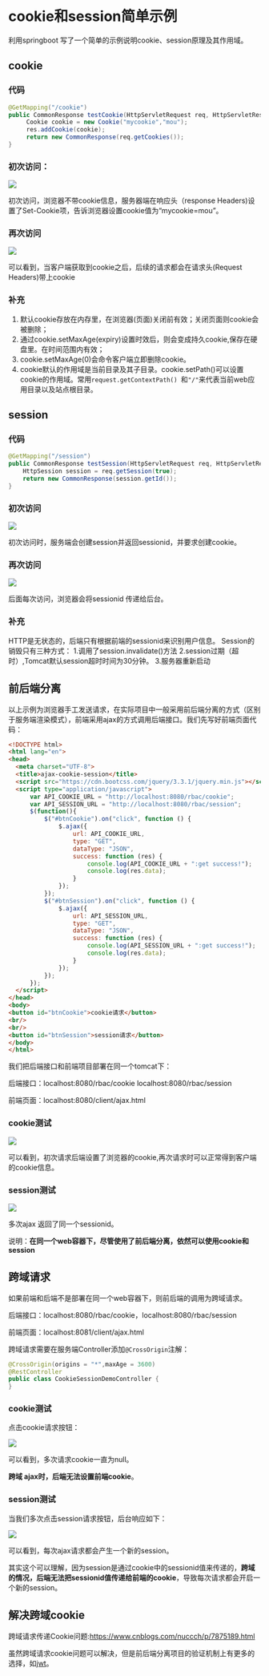 # cookie和session简单示例

利用springboot 写了一个简单的示例说明cookie、session原理及其作用域。

## cookie

### 代码

```java
@GetMapping("/cookie")
public CommonResponse testCookie(HttpServletRequest req, HttpServletResponse res){
     Cookie cookie = new Cookie("mycookie","mou");
     res.addCookie(cookie);
     return new CommonResponse(req.getCookies());
}
```
### 初次访问：

![](https://mou-ali-oss.oss-cn-hangzhou.aliyuncs.com/hexo/orcle/20190223225839.png)

初次访问，浏览器不带cookie信息，服务器端在响应头（response Headers)设置了Set-Cookie项，告诉浏览器设置cookie值为“mycookie=mou”。

### 再次访问

![](https://mou-ali-oss.oss-cn-hangzhou.aliyuncs.com/hexo/orcle/20190223230111.png)

可以看到，当客户端获取到cookie之后，后续的请求都会在请求头(Request Headers)带上cookie

### 补充

1. 默认cookie存放在内存里，在浏览器(页面)关闭前有效；关闭页面则cookie会被删除；
2. 通过cookie.setMaxAge(expiry)设置时效后，则会变成持久cookie,保存在硬盘里。在时间范围内有效；
3. cookie.setMaxAge(0)会命令客户端立即删除cookie。
4. cookie默认的作用域是当前目录及其子目录。cookie.setPath()可以设置cookie的作用域。常用`request.getContextPath() `和`"/"`来代表当前web应用目录以及站点根目录。

## session

### 代码

```java
@GetMapping("/session")
public CommonResponse testSession(HttpServletRequest req, HttpServletResponse res){
    HttpSession session = req.getSession(true);
    return new CommonResponse(session.getId());
}
```

### 初次访问

![](https://mou-ali-oss.oss-cn-hangzhou.aliyuncs.com/hexo/orcle/20190223233939.png)

初次访问时，服务端会创建session并返回sessionid，并要求创建cookie。

### 再次访问

![](https://mou-ali-oss.oss-cn-hangzhou.aliyuncs.com/hexo/orcle/20190223234156.png)

后面每次访问，浏览器会将sessionid 传递给后台。

### 补充

 HTTP是无状态的，后端只有根据前端的sessionid来识别用户信息。 Session的销毁只有三种方式：
1.调用了session.invalidate()方法
2.session过期（超时）,Tomcat默认session超时时间为30分钟。
3.服务器重新启动



## 前后端分离

以上示例为浏览器手工发送请求，在实际项目中一般采用前后端分离的方式（区别于服务端渲染模式），前端采用ajax的方式调用后端接口。我们先写好前端页面代码：

```html
<!DOCTYPE html>
<html lang="en">
<head>
  <meta charset="UTF-8">
  <title>ajax-cookie-session</title>
  <script src="https://cdn.bootcss.com/jquery/3.3.1/jquery.min.js"></script>
  <script type="application/javascript">
      var API_COOKIE_URL = "http://localhost:8080/rbac/cookie";
      var API_SESSION_URL = "http://localhost:8080/rbac/session";
      $(function(){
          $("#btnCookie").on("click", function () {
              $.ajax({
                  url: API_COOKIE_URL,
                  type: "GET",
                  dataType: "JSON",
                  success: function (res) {
                      console.log(API_COOKIE_URL + ":get success!");
                      console.log(res.data);
                  }
              });
          });
          $("#btnSession").on("click", function () {
              $.ajax({
                  url: API_SESSION_URL,
                  type: "GET",
                  dataType: "JSON",
                  success: function (res) {
                      console.log(API_SESSION_URL + ":get success!");
                      console.log(res.data);
                  }
              });
          });
      });
  </script>
</head>
<body>
<button id="btnCookie">cookie请求</button>
<br/>
<br/>
<button id="btnSession">session请求</button>
</body>
</html>
```



我们把后端接口和前端项目部署在同一个tomcat下：

后端接口：localhost:8080/rbac/cookie    localhost:8080/rbac/session

前端页面：localhost:8080/client/ajax.html

### cookie测试

![](https://mou-ali-oss.oss-cn-hangzhou.aliyuncs.com/hexo/20190225215121.png)

可以看到，初次请求后端设置了浏览器的cookie,再次请求时可以正常得到客户端的cookie信息。

### session测试

![](https://mou-ali-oss.oss-cn-hangzhou.aliyuncs.com/hexo/20190225215809.png)

多次ajax 返回了同一个sessionid。

说明：**在同一个web容器下，尽管使用了前后端分离，依然可以使用cookie和session**

## 跨域请求

如果前端和后端不是部署在同一个web容器下，则前后端的调用为跨域请求。

后端接口：localhost:8080/rbac/cookie，localhost:8080/rbac/session

前端页面：localhost:8081/client/ajax.html

跨域请求需要在服务端Controller添加`@CrossOrigin`注解：

```java
@CrossOrigin(origins = "*",maxAge = 3600)
@RestController
public class CookieSessionDemoController {
}
```



### cookie测试

点击cookie请求按钮：

![](https://mou-ali-oss.oss-cn-hangzhou.aliyuncs.com/hexo/20190224224924.png)

可以看到，多次请求cookie一直为null。

**跨域 ajax时，后端无法设置前端cookie**。

### session测试

当我们多次点击session请求按钮，后台响应如下：

![](https://mou-ali-oss.oss-cn-hangzhou.aliyuncs.com/hexo/20190224132254.png)

可以看到，每次ajax请求都会产生一个新的session。

其实这个可以理解，因为session是通过cookie中的sessionid值来传递的，**跨域的情况，后端无法把sessionid值传递给前端的cookie**，导致每次请求都会开启一个新的session。

## 解决跨域cookie

跨域请求传递Cookie问题:https://www.cnblogs.com/nuccch/p/7875189.html

虽然跨域请求cookie问题可以解决，但是前后端分离项目的验证机制上有更多的选择，如[jwt](https://jwt.io)。